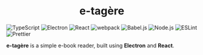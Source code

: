 <h1 align="center">e-tagère</h1>

![TypeScript](https://img.shields.io/badge/TypeScript-grey?style=flat-square&logo=typescript)
![Electron](https://img.shields.io/badge/Electron-grey?style=flat-square&logo=electron)
![React](https://img.shields.io/badge/React-grey?style=flat-square&logo=react)
![webpack](https://img.shields.io/badge/webpack-grey?style=flat-square&logo=webpack)
![Babel.js](https://img.shields.io/badge/Babel.js-grey?style=flat-square&logo=babel)
![Node.js](https://img.shields.io/badge/Node.js-grey?style=flat-square&logo=node.js)
![ESLint](https://img.shields.io/badge/ESLint-grey?style=flat-square&logo=eslint)
![Prettier](https://img.shields.io/badge/Prettier-grey?style=flat-square&logo=prettier)

**e-tagère** is a simple e-book reader, built using **Electron** and **React**.
